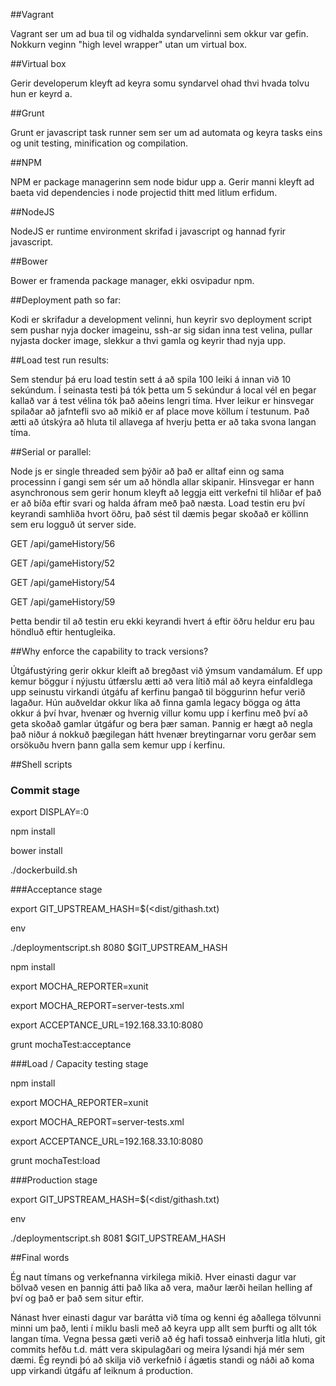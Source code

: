 ##Vagrant

Vagrant ser um ad bua til og vidhalda syndarvelinni sem okkur var gefin. Nokkurn veginn "high level wrapper" utan um virtual box.


##Virtual box

Gerir developerum kleyft ad keyra somu syndarvel ohad thvi hvada tolvu hun er keyrd a.


##Grunt

Grunt er javascript task runner sem ser um ad automata og keyra tasks eins og unit testing, minification og compilation.


##NPM

NPM er package managerinn sem node bidur upp a. Gerir manni kleyft ad baeta vid dependencies i node projectid thitt med litlum erfidum.


##NodeJS

NodeJS er runtime environment skrifad i javascript og hannad fyrir javascript. 


##Bower

Bower er framenda package manager, ekki osvipadur npm.


##Deployment path so far:

Kodi er skrifadur a development velinni, hun keyrir svo deployment script sem pushar nyja docker imageinu, ssh-ar sig sidan inna test velina, pullar nyjasta docker image, slekkur a thvi gamla og keyrir thad nyja upp.

##Load test run results:

Sem stendur þá eru load testin sett á að spila 100 leiki á innan við 10 sekúndum. Í seinasta
testi þá tók þetta um 5 sekúndur á local vél en þegar kallað var á test vélina tók það aðeins lengri tíma.
Hver leikur er hinsvegar spilaðar að jafntefli svo að mikið er af place move köllum í testunum. Það ætti að útskýra að hluta til allavega af hverju þetta er að taka svona langan tíma.

##Serial or parallel:

Node js er single threaded sem þýðir að það er alltaf einn og sama processinn í gangi sem sér um að höndla 
allar skipanir. Hinsvegar er hann asynchronous sem gerir honum kleyft að leggja eitt verkefni til hliðar ef 
það er að bíða eftir svari og halda áfram með það næsta. Load testin eru því keyrandi samhliða hvort öðru, það
sést til dæmis þegar skoðað er köllinn sem eru logguð út server side. 

GET /api/gameHistory/56

GET /api/gameHistory/52

GET /api/gameHistory/54

GET /api/gameHistory/59

Þetta bendir til að testin eru ekki keyrandi hvert á eftir öðru heldur eru þau höndluð eftir hentugleika.

##Why enforce the capability to track versions?

Útgáfustýring gerir okkur kleift að bregðast við ýmsum vandamálum. Ef upp kemur böggur í nýjustu útfærslu ætti að vera lítið mál að keyra einfaldlega upp seinustu virkandi útgáfu af kerfinu þangað til böggurinn hefur verið lagaður. Hún auðveldar okkur líka að finna gamla legacy bögga og átta okkur á því hvar, hvenær og hvernig villur komu upp í kerfinu með því að geta skoðað gamlar útgáfur og bera þær saman. Þannig er hægt að negla það niður á nokkuð þægilegan hátt hvenær breytingarnar voru gerðar sem orsökuðu hvern þann galla sem kemur upp í kerfinu. 


##Shell scripts

### Commit stage

export DISPLAY=:0

npm install

bower install

./dockerbuild.sh


###Acceptance stage

export GIT_UPSTREAM_HASH=$(<dist/githash.txt)

env

./deploymentscript.sh 8080 $GIT_UPSTREAM_HASH

npm install

export MOCHA_REPORTER=xunit

export MOCHA_REPORT=server-tests.xml

export ACCEPTANCE_URL=192.168.33.10:8080

grunt mochaTest:acceptance


###Load / Capacity testing stage

npm install

export MOCHA_REPORTER=xunit

export MOCHA_REPORT=server-tests.xml

export ACCEPTANCE_URL=192.168.33.10:8080

grunt mochaTest:load


###Production stage

export GIT_UPSTREAM_HASH=$(<dist/githash.txt)

env

./deploymentscript.sh 8081 $GIT_UPSTREAM_HASH


##Final words

Ég naut tímans og verkefnanna virkilega mikið. Hver einasti dagur var bölvað vesen en þannig átti
það líka að vera, maður lærði heilan helling af því og það er það sem situr eftir. 

Nánast hver einasti dagur var barátta við tíma og kenni ég aðallega tölvunni minni um það, lenti í miklu 
basli með að keyra upp allt sem þurfti og allt tók langan tíma. Vegna þessa gæti verið að ég hafi tossað 
einhverja litla hluti, git commits hefðu t.d. mátt vera skipulagðari og meira lýsandi hjá mér sem dæmi. Ég reyndi þó að skilja við verkefnið í ágætis standi og náði að koma upp virkandi útgáfu af leiknum á production.
